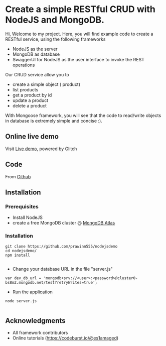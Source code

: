 # Create a simple RESTful CRUD with NodeJS and MongoDB.

Hi, Welcome to my project.
Here, you will find example code to create a RESTful service, using the following frameworks

* NodeJS as the server
* MongoDB as database
* SwaggerUI for NodeJS as the user interface to invoke the REST operations

Our CRUD service allow you to

* create a simple object ( product)
* list products
* get a product by id
* update a product
* delete a product


With Mongoose framework, you will see that the code to read/write objects in database is extremely simple and concise :).

## Online live demo

Visit [Live demo](https://prawinn555-nodejsdemo.glitch.me/), powered by Glitch

## Code

From [Github](https://github.com/prawinn555/nodejsdemo)


## Installation


### Prerequisites

* Install NodeJS
* create a free MongoDB cluster @ [MongoDB Atlas](https://www.mongodb.com/cloud/atlas)


### Installation


```
git clone https://github.com/prawinn555/nodejsdemo
cd nodejsdemo/
npm install
 
```

* Change your database URL in the file "server.js"


```
var dev_db_url = 'mongodb+srv://<user>:<password>@cluster0-bs8m2.mongodb.net/test?retryWrites=true';

```

* Run the application

```
node server.js
 
```

## Acknowledgments

* All framework contributors
* Online tutorials (https://codeburst.io/@es1amaged)
